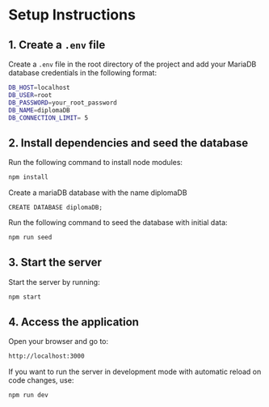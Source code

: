 # Setup Instructions

## 1. Create a `.env` file

Create a `.env` file in the root directory of the project and add your MariaDB database credentials in the following format:
```bash
DB_HOST=localhost
DB_USER=root
DB_PASSWORD=your_root_password
DB_NAME=diplomaDB
DB_CONNECTION_LIMIT= 5
```

## 2. Install dependencies and seed the database

Run the following command to install node modules:

```bash
npm install
```

Create a mariaDB database with the name diplomaDB
```
CREATE DATABASE diplomaDB;
```

Run the following command to seed the database with initial data:

```bash
npm run seed
```
## 3. Start the server

Start the server by running:
```bash
npm start
```

## 4. Access the application

Open your browser and go to:

```bash
http://localhost:3000
```

If you want to run the server in development mode with automatic reload on code changes, use:

```bash
npm run dev
```

